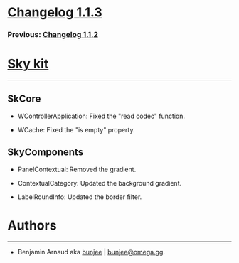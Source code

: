 # [Changelog 1.1.3](http://omega.gg/Sky/changes/1.1.3.html)

### Previous: [Changelog 1.1.2](1.1.2.html)

# [Sky kit](http://omega.gg/Sky)
---

## SkCore

- WControllerApplication: Fixed the "read codec" function.

- WCache: Fixed the "is empty" property.


## SkyComponents

- PanelContextual: Removed the gradient.

- ContextualCategory: Updated the background gradient.

- LabelRoundInfo: Updated the border filter.


# Authors
---

- Benjamin Arnaud aka [bunjee](http://bunjee.me) | <bunjee@omega.gg>.
